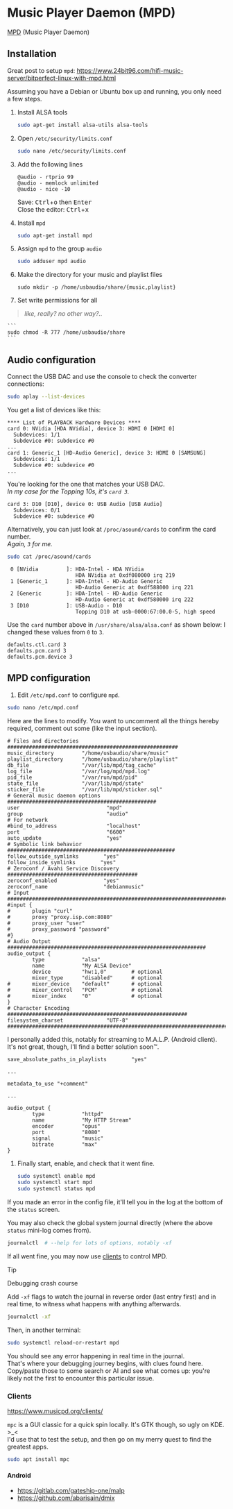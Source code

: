 # Music Player Daemon (MPD)

[MPD](https://www.musicpd.org/) (Music Player Daemon)






## Installation

Great post to setup `mpd`: https://www.24bit96.com/hifi-music-server/bitperfect-linux-with-mpd.html

Assuming you have a Debian or Ubuntu box up and running, you only need a few steps.

1. Install ALSA tools

    ```sh
    sudo apt-get install alsa-utils alsa-tools 
    ```

1. Open `/etc/security/limits.conf`

    ```sh
    sudo nano /etc/security/limits.conf
    ```

1. Add the following lines

    ```
    @audio - rtprio 99
    @audio - memlock unlimited
    @audio - nice -10
    ```

    Save: <kbd>Ctrl</kbd>+<kbd>o</kbd> then <kbd>Enter</kbd>  
    Close the editor: <kbd>Ctrl</kbd>+<kbd>x</kbd>  

1. Install `mpd`

    ```sh
    sudo apt-get install mpd
    ```

1. Assign `mpd` to the group `audio`

    ```sh
    sudo adduser mpd audio
    ```

1. Make the directory for your music and playlist files

    ```
    sudo mkdir -p /home/usbaudio/share/{music,playlist}
    ```

1. Set write permissions for all

>*like, really? no other way?..*

    ```
    sudo chmod -R 777 /home/usbaudio/share
    ```


## Audio configuration

Connect the USB DAC and use the console to check the converter connections:

```sh
sudo aplay --list-devices
```

You get a list of devices like this:

```
**** List of PLAYBACK Hardware Devices ****
card 0: NVidia [HDA NVidia], device 3: HDMI 0 [HDMI 0]
  Subdevices: 1/1
  Subdevice #0: subdevice #0
...
card 1: Generic_1 [HD-Audio Generic], device 3: HDMI 0 [SAMSUNG]
  Subdevices: 1/1
  Subdevice #0: subdevice #0
...
```

You're looking for the one that matches your USB DAC.  
*In my case for the Topping 10s, it's `card 3`.*

```
card 3: D10 [D10], device 0: USB Audio [USB Audio]
  Subdevices: 0/1
  Subdevice #0: subdevice #0
```

Alternatively, you can just look at `/proc/asound/cards` to confirm the card number.  
*Again, `3` for me.*

```sh
sudo cat /proc/asound/cards
```

```
 0 [NVidia         ]: HDA-Intel - HDA NVidia
                      HDA NVidia at 0xdf080000 irq 219
 1 [Generic_1      ]: HDA-Intel - HD-Audio Generic
                      HD-Audio Generic at 0xdf588000 irq 221
 2 [Generic        ]: HDA-Intel - HD-Audio Generic
                      HD-Audio Generic at 0xdf580000 irq 222
 3 [D10            ]: USB-Audio - D10
                      Topping D10 at usb-0000:67:00.0-5, high speed
```


Use the `card` number above in `/usr/share/alsa/alsa.conf` as shown below: I changed these values from `0` to `3`.

```
defaults.ctl.card 3
defaults.pcm.card 3
defaults.pcm.device 3
```


## MPD configuration

1. Edit `/etc/mpd.conf` to configure `mpd`.

```sh
sudo nano /etc/mpd.conf
```

Here are the lines to modify. You want to uncomment all the things hereby required, comment out some (like the input section).

```
# Files and directories #######################################################
music_directory         "/home/usbaudio/share/music"
playlist_directory      "/home/usbaudio/share/playlist"
db_file                 "/var/lib/mpd/tag_cache"
log_file                "/var/log/mpd/mpd.log"
pid_file                "/var/run/mpd/pid"
state_file              "/var/lib/mpd/state"
sticker_file            "/var/lib/mpd/sticker.sql"
# General music daemon options ################################################
user                            "mpd"
group                          	"audio"
# For network
#bind_to_address                "localhost"
port                            "6600"
auto_update     				"yes"
# Symbolic link behavior ######################################################
follow_outside_symlinks        "yes"
follow_inside_symlinks        "yes"
# Zeroconf / Avahi Service Discovery ##########################################
zeroconf_enabled               "yes"
zeroconf_name                  "debianmusic"
# Input #######################################################################
#input {
#       plugin "curl"
#       proxy "proxy.isp.com:8080"
#       proxy_user "user"
#       proxy_password "password"
#}
# Audio Output ################################################################
audio_output {
        type            "alsa"
        name            "My ALSA Device"
        device          "hw:1,0"        # optional
        mixer_type      "disabled"      # optional
#       mixer_device    "default"       # optional
#       mixer_control   "PCM"           # optional
#       mixer_index     "0"             # optional
}
# Character Encoding ##########################################################
filesystem_charset              "UTF-8"
###############################################################################
```

I personally added this, notably for streaming to M.A.L.P. (Android client). It's not great, though, I'll find a better solution soon™.

```
save_absolute_paths_in_playlists        "yes"

...

metadata_to_use "+comment"

...

audio_output {
        type            "httpd"
        name            "My HTTP Stream"
        encoder         "opus"
        port            "8080"
        signal          "music"
        bitrate         "max"
}

```

1. Finally start, enable, and check that it went fine.

    ```sh
    sudo systemctl enable mpd
    sudo systemctl start mpd
    sudo systemctl status mpd
    ```

If you made an error in the config file, it'll tell you in the log at the bottom of the `status` screen.

You may also check the global system journal directly (where the above `status` mini-log comes from). 

```sh
journalctl  # --help for lots of options, notably -xf
```

If all went fine, you may now use [clients](#clients) to control MPD.

> [!Tip]
> Debugging crash course
>
> Add `-xf` flags to watch the journal in reverse order (last entry first) and in real time, to witness what happens with anything afterwards.
> 
> ```sh
> journalctl -xf
> ```
> 
> Then, in another terminal:
> 
> ```sh
> sudo systemctl reload-or-restart mpd
> ```
> 
> You should see any error happening in real time in the journal.  
> That's where your debugging journey begins, with clues found here. Copy/paste those to some search or AI and see what comes up: you're likely not the first to encounter this particular issue.





### Clients

https://www.musicpd.org/clients/

`mpc` is a GUI classic for a quick spin locally. It's GTK though, so ugly on KDE. \>\_\<  
I'd use that to test the setup, and then go on my merry quest to find the greatest apps.

```sh
sudo apt install mpc
```




#### Android

- https://gitlab.com/gateship-one/malp
- https://github.com/abarisain/dmix



